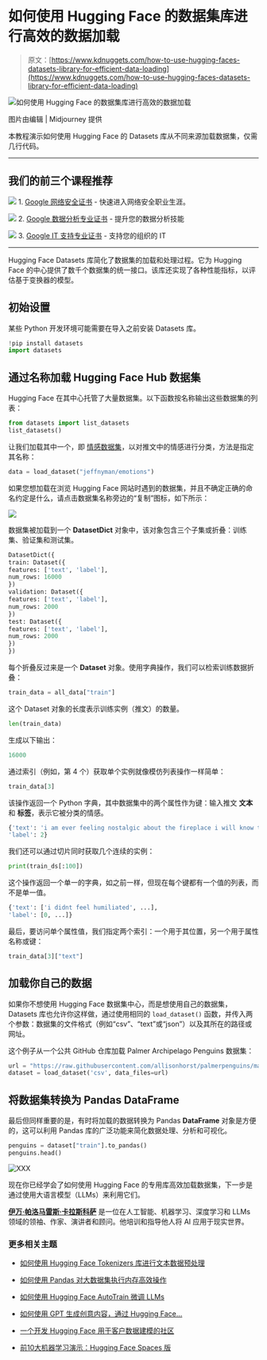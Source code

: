 # 如何使用 Hugging Face 的数据集库进行高效的数据加载

> 原文：[https://www.kdnuggets.com/how-to-use-hugging-faces-datasets-library-for-efficient-data-loading](https://www.kdnuggets.com/how-to-use-hugging-faces-datasets-library-for-efficient-data-loading)

![如何使用 Hugging Face 的数据集库进行高效的数据加载](../Images/181c3f2e2e35e4967f6a643cedcd22f7.png)

图片由编辑 | Midjourney 提供

本教程演示如何使用 Hugging Face 的 Datasets 库从不同来源加载数据集，仅需几行代码。

* * *

## 我们的前三个课程推荐

![](../Images/0244c01ba9267c002ef39d4907e0b8fb.png) 1\. [Google 网络安全证书](https://www.kdnuggets.com/google-cybersecurity) - 快速进入网络安全职业生涯。

![](../Images/e225c49c3c91745821c8c0368bf04711.png) 2\. [Google 数据分析专业证书](https://www.kdnuggets.com/google-data-analytics) - 提升您的数据分析技能

![](../Images/0244c01ba9267c002ef39d4907e0b8fb.png) 3\. [Google IT 支持专业证书](https://www.kdnuggets.com/google-itsupport) - 支持您的组织的 IT

* * *

Hugging Face Datasets 库简化了数据集的加载和处理过程。它为 Hugging Face 的中心提供了数千个数据集的统一接口。该库还实现了各种性能指标，以评估基于变换器的模型。

## 初始设置

某些 Python 开发环境可能需要在导入之前安装 Datasets 库。

```py
!pip install datasets
import datasets
```

## 通过名称加载 Hugging Face Hub 数据集

Hugging Face 在其中心托管了大量数据集。以下函数按名称输出这些数据集的列表：

```py
from datasets import list_datasets
list_datasets()
```

让我们加载其中一个，即 [情感数据集](https://huggingface.co/datasets/jeffnyman/emotions)，以对推文中的情感进行分类，方法是指定其名称：

```py
data = load_dataset("jeffnyman/emotions")
```

如果您想加载在浏览 Hugging Face 网站时遇到的数据集，并且不确定正确的命名约定是什么，请点击数据集名称旁边的“复制”图标，如下所示：

![](../Images/4bbac1454b4283697f5b6dc478ff2721.png)

数据集被加载到一个 **DatasetDict** 对象中，该对象包含三个子集或折叠：训练集、验证集和测试集。

```py
DatasetDict({
train: Dataset({
features: ['text', 'label'],
num_rows: 16000
})
validation: Dataset({
features: ['text', 'label'],
num_rows: 2000
})
test: Dataset({
features: ['text', 'label'],
num_rows: 2000
})
})
```

每个折叠反过来是一个 **Dataset** 对象。使用字典操作，我们可以检索训练数据折叠：

```py
train_data = all_data["train"]
```

这个 Dataset 对象的长度表示训练实例（推文）的数量。

```py
len(train_data)
```

生成以下输出：

```py
16000
```

通过索引（例如，第 4 个）获取单个实例就像模仿列表操作一样简单：

```py
train_data[3]
```

该操作返回一个 Python 字典，其中数据集中的两个属性作为键：输入推文 **文本** 和 **标签**，表示它被分类的情感。

```py
{'text': 'i am ever feeling nostalgic about the fireplace i will know that it is still on the property',
'label': 2}
```

我们还可以通过切片同时获取几个连续的实例：

```py
print(train_ds[:100])
```

这个操作返回一个单一的字典，如之前一样，但现在每个键都有一个值的列表，而不是单一值。

```py
{'text': ['i didnt feel humiliated', ...],
'label': [0, ...]}
```

最后，要访问单个属性值，我们指定两个索引：一个用于其位置，另一个用于属性名称或键：

```py
train_data[3]["text"]
```

## 加载你自己的数据

如果你不想使用 Hugging Face 数据集中心，而是想使用自己的数据集，Datasets 库也允许你这样做，通过使用相同的 `load_dataset()` 函数，并传入两个参数：数据集的文件格式（例如“csv”、“text”或“json”）以及其所在的路径或网址。

这个例子从一个公共 GitHub 仓库加载 Palmer Archipelago Penguins 数据集：

```py
url = "https://raw.githubusercontent.com/allisonhorst/palmerpenguins/master/inst/extdata/penguins.csv"
dataset = load_dataset('csv', data_files=url)
```

## 将数据集转换为 Pandas DataFrame

最后但同样重要的是，有时将加载的数据转换为 Pandas **DataFrame** 对象是方便的，这可以利用 Pandas 库的广泛功能来简化数据处理、分析和可视化。

```py
penguins = dataset["train"].to_pandas()
penguins.head()
```

![XXX](../Images/35c613f0ce5168adfa6e8729d1699eb9.png)

现在你已经学会了如何使用 Hugging Face 的专用库高效加载数据集，下一步是通过使用大语言模型（LLMs）来利用它们。

[](https://www.linkedin.com/in/ivanpc/)****[伊万·帕洛马雷斯·卡拉斯科萨](https://www.linkedin.com/in/ivanpc/)**** 是一位在人工智能、机器学习、深度学习和 LLMs 领域的领袖、作家、演讲者和顾问。他培训和指导他人将 AI 应用于现实世界。

### 更多相关主题

+   [如何使用 Hugging Face Tokenizers 库进行文本数据预处理](https://www.kdnuggets.com/how-to-use-the-hugging-face-tokenizers-library-to-preprocess-text-data)

+   [如何使用 Pandas 对大数据集执行内存高效操作](https://www.kdnuggets.com/how-to-perform-memory-efficient-operations-on-large-datasets-with-pandas)

+   [如何使用 Hugging Face AutoTrain 微调 LLMs](https://www.kdnuggets.com/how-to-use-hugging-face-autotrain-to-finetune-llms)

+   [如何使用 GPT 生成创意内容，通过 Hugging Face…](https://www.kdnuggets.com/how-to-use-gpt-for-generating-creative-content-with-hugging-face-transformers)

+   [一个开发 Hugging Face 用于客户数据建模的社区](https://www.kdnuggets.com/2022/08/objectiv-community-developing-hugging-face-customer-data-modeling.html)

+   [前10大机器学习演示：Hugging Face Spaces 版](https://www.kdnuggets.com/2022/05/top-10-machine-learning-demos-hugging-face-spaces-edition.html)
